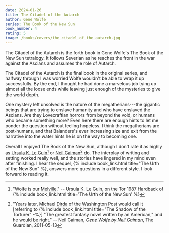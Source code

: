 ```yaml
---
date: 2024-01-26
title: The Citadel of the Autarch
author: Gene Wolfe
series: The Book of the New Sun
book_number: 4
rating: 5
image: /books/covers/the_citadel_of_the_autarch.jpg
---
```


<span class="book-title">The Citadel of the Autarch</span> is the forth book
in Gene Wolfe's The Book of the New Sun tetralogy. It follows Severian as he
reaches the front in the war against the Ascians and assumes the role of
Autarch.

<span class="book-title">The Citadel of the Autarch</span> is the final book
in the original series, and halfway through I was worried Wolfe wouldn't be
able to wrap it up successfully. By the end, I thought he had done a marvelous
job tying up almost all the loose ends while leaving just enough of the
mysteries to give the world depth.

One mystery left unsolved is the nature of the megatherians---the gigantic
beings that are trying to enslave humanity and who have enslaved the Ascians.
Are they Lovecraftian horrors from beyond the void, or humans who became
something more? Even here there are enough hints to let me ponder the question
without feeling hopeless. I think the megatherians are post-humans, and that
Balanders's ever increasing size and exit from the narrative into the water
hints he is on the way to becoming one.

Overall I enjoyed The Book of the New Sun, although I don't rate it as highly
as [Ursula K. Le Guin][lg][^melville] or [Neil Gaiman][ng][^best] do. The
interplay of writing and setting worked really well, and the stories have
lingered in my mind even after finishing. I hear the sequel, {% include
book_link.html title="The Urth of the New Sun" %}, answers more questions in a
different style. I look forward to reading it.

[lg]: https://en.wikipedia.org/wiki/Ursula_K._Le_Guin

[^melville]:
    "Wolfe is our [Melville][melville]." -- Ursula K. Le Guin, on the Tor 1987
    Hardback of {% include book_link.html title='The Urth of the New Sun' %}

[melville]: https://en.wikipedia.org/wiki/Herman_Melville
[ng]: https://en.wikipedia.org/wiki/Neil_Gaiman

[^best]:
    "Years later, Michael [Dirda][dirda] of the Washington Post would call it
    [referring to {% include book_link.html title="The Shadow of the Torturer" -%}] "The greatest fantasy novel written by an American," and he
    would be right." -- Neil Gaiman, [_Gene Wolfe by Neil Gaiman_][guardian],
    The Guardian, 2011-05-13

[dirda]: https://en.wikipedia.org/wiki/Michael_Dirda
[guardian]: https://www.theguardian.com/books/2011/may/13/gene-wolfe-hero-neil-gaiman-sf
